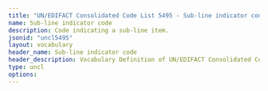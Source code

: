```yaml
---
title: "UN/EDIFACT Consolidated Code List 5495 - Sub-line indicator code (20B) JSON-LD Vocabulary"
name: Sub-line indicator code
description: Code indicating a sub-line item.
jsonid: "uncl5495"
layout: vocabulary
header_name: Sub-line indicator code
header_description: Vocabulary Definition of UN/EDIFACT Consolidated Code List 5495 - Sub-line indicator code (20B) semantics in HTML format. JSON-LD format is available at [uncl5495.jsonld](/vocabulary/uncl5495.jsonld)
type: uncl
options:
---
```

